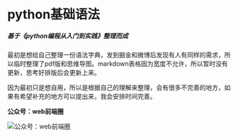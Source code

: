 # python基础语法
##### 基于《python编程从入门到实践》整理而成

最初是想给自己整理一份语法字典，发到掘金和微博后发现有人有同样的需求，所以临时整理了pdf版和思维导图。markdown表格因为宽度不允许，所以暂时没有更新，思考好排版后会更新上来。

因为最初只是想自用，所以是根据自己的理解来整理，会有很多不完善的地方，如果有希望补充的地方可以提出来，我会安排时间完善。


**公众号：web前端圈**  

![公众号：web前端圈](./gzh.jpg)
